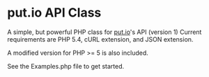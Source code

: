 put.io API Class
===========================

A simple, but powerful PHP class for [put.io](https://put.io/)'s API (version 1)
Current requirements are PHP 5.4, cURL extension, and JSON extension.

A modified version for PHP >= 5 is also included.

See the Examples.php file to get started.